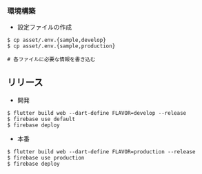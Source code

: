### 環境構築
* 設定ファイルの作成

```
$ cp asset/.env.{sample,develop}
$ cp asset/.env.{sample,production}

# 各ファイルに必要な情報を書き込む
```

## リリース
* 開発

```
$ flutter build web --dart-define FLAVOR=develop --release
$ firebase use default
$ firebase deploy
```

* 本番

```
$ flutter build web --dart-define FLAVOR=production --release
$ firebase use production
$ firebase deploy
```